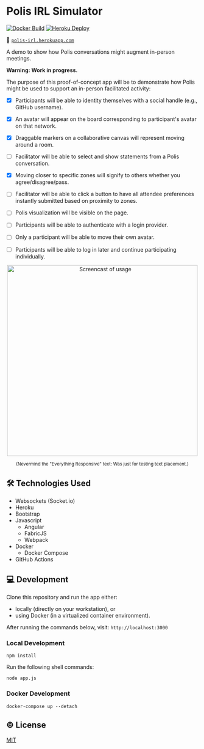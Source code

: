 # Polis IRL Simulator

<!-- Changes to badge text in URLs below, require changes to "name" value in .github/workflows/*.yml -->
[![Docker Build](https://github.com/patcon/hyphacoop-collab-board/workflows/Docker%20build/badge.svg)][docker-build]
[![Heroku Deploy](https://github.com/patcon/hyphacoop-collab-board/workflows/Heroku%20deploy/badge.svg)][heroku-deploy]

   [docker-build]: https://github.com/patcon/hyphacoop-collab-board/actions?query=workflow%3A%22Docker+build%22
   [heroku-deploy]: https://github.com/patcon/hyphacoop-collab-board/actions?query=workflow%3A%22Heroku+deploy%22

:link: [`polis-irl.herokuapp.com`][app]

A demo to show how Polis conversations might augment in-person meetings.

**Warning: Work in progress.**

The purpose of this proof-of-concept app will be to demonstrate how Polis might
be used to support an in-person facilitated activity:

- [x] Participants will be able to identity themselves with a social handle (e.g., GitHub username).
- [x] An avatar will appear on the board corresponding to participant's avatar on that network.
- [x] Draggable markers on a collaborative canvas will represent moving around a room.
- [ ] Facilitator will be able to select and show statements from a Polis conversation.
- [x] Moving closer to specific zones will signify to others whether you agree/disagree/pass.
- [ ] Facilitator will be able to click a button to have all attendee preferences instantly submitted based on proximity to zones.
- [ ] Polis visualization will be visible on the page.
- [ ] Participants will be able to authenticate with a login provider.
- [ ] Only a participant will be able to move their own avatar.
- [ ] Participants will be able to log in later and continue participating individually.

   [app]: https://polis-irl.herokuapp.com/

<p align="center">
  <img src="https://i.imgur.com/1kMhHWi.gif"
    width="500"
    alt="Screencast of usage" />
</p>
<p align="center">
  <sup>
    (Nevermind the "Everything Responsive" text: Was just for testing text placement.)
  </sup>
</p>


## :hammer_and_wrench: Technologies Used

- Websockets (Socket.io)
- Heroku
- Bootstrap
- Javascript
  - Angular
  - FabricJS
  - Webpack
- Docker
  - Docker Compose
- GitHub Actions

## :computer: Development

Clone this repository and run the app either:
- locally (directly on your workstation), or
- using Docker (in a virtualized container environment).

After running the commands below, visit: `http://localhost:3000`

### Local Development


```shell
npm install
```

Run the following shell commands:

```shell
node app.js
```

### Docker Development

```shell
docker-compose up --detach
```

## :copyright: License

[MIT](/LICENSE)
